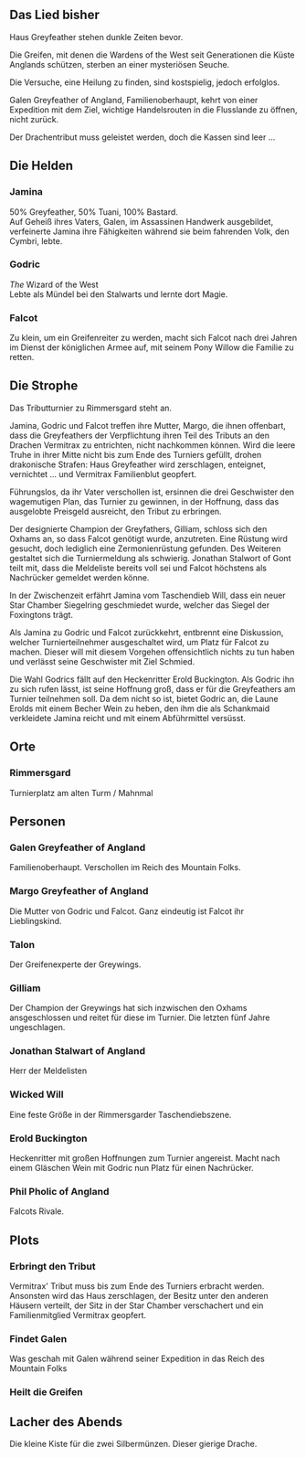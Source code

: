 ## Das Lied bisher
Haus Greyfeather stehen dunkle Zeiten bevor.

Die Greifen, mit denen die Wardens of the West seit Generationen die Küste Anglands schützen, sterben an einer mysteriösen Seuche.

Die Versuche, eine Heilung zu finden, sind kostspielig, jedoch erfolglos.

Galen Greyfeather of Angland, Familienoberhaupt, kehrt von einer Expedition mit dem Ziel, wichtige Handelsrouten in die Flusslande zu öffnen, nicht zurück.  

Der Drachentribut muss geleistet werden, doch die Kassen sind leer ...

## Die Helden
### Jamina
50% Greyfeather, 50% Tuani, 100% Bastard.   
Auf Geheiß ihres Vaters, Galen, im Assassinen Handwerk ausgebildet, verfeinerte Jamina ihre Fähigkeiten während sie beim fahrenden Volk, den Cymbri, lebte.

### Godric
_The_ Wizard of the West   
Lebte als Mündel bei den Stalwarts und lernte dort Magie.

### Falcot
Zu klein, um ein Greifenreiter zu werden, macht sich Falcot nach drei Jahren im Dienst der königlichen Armee auf, mit seinem Pony Willow die Familie zu retten.

## Die Strophe
Das Tributturnier zu Rimmersgard steht an.

Jamina, Godric und Falcot treffen ihre Mutter, Margo, die ihnen offenbart, dass die Greyfeathers der Verpflichtung ihren Teil des Tributs an den Drachen Vermitrax zu entrichten, nicht nachkommen können. Wird die leere Truhe in ihrer Mitte nicht bis zum Ende des Turniers gefüllt, drohen drakonische Strafen: Haus Greyfeather wird zerschlagen, enteignet, vernichtet ... und Vermitrax Familienblut geopfert.

Führungslos, da ihr Vater verschollen ist, ersinnen die drei Geschwister den wagemutigen Plan, das Turnier zu gewinnen, in der Hoffnung, dass das ausgelobte Preisgeld ausreicht, den Tribut zu erbringen.

Der designierte Champion der Greyfathers, Gilliam, schloss sich den Oxhams an, so dass Falcot genötigt wurde, anzutreten. Eine Rüstung wird gesucht, doch lediglich eine Zermonienrüstung gefunden. Des Weiteren gestaltet sich die Turniermeldung als schwierig. Jonathan Stalwort of Gont teilt mit, dass die Meldeliste bereits voll sei und Falcot höchstens als Nachrücker gemeldet werden könne.

In der Zwischenzeit erfährt Jamina vom Taschendieb Will, dass ein neuer Star Chamber Siegelring geschmiedet wurde, welcher das Siegel der Foxingtons trägt.

Als Jamina zu Godric und Falcot zurückkehrt, entbrennt eine Diskussion, welcher Turnierteilnehmer ausgeschaltet wird, um Platz für Falcot zu machen. Dieser will mit diesem Vorgehen offensichtlich nichts zu tun haben und verlässt seine Geschwister mit Ziel Schmied.

Die Wahl Godrics fällt auf den Heckenritter Erold Buckington. Als Godric ihn zu sich rufen lässt, ist seine Hoffnung groß, dass er für die Greyfeathers am Turnier teilnehmen soll. Da dem nicht so ist, bietet Godric an, die Laune Erolds mit einem Becher Wein zu heben, den ihm die als Schankmaid verkleidete Jamina reicht und mit einem Abführmittel versüsst.

## Orte
### Rimmersgard
Turnierplatz am alten Turm / Mahnmal

## Personen
### Galen Greyfeather of Angland
Familienoberhaupt. Verschollen im Reich des Mountain Folks.

### Margo Greyfeather of Angland
Die Mutter von Godric und Falcot. Ganz eindeutig ist Falcot ihr Lieblingskind.

### Talon
Der Greifenexperte der Greywings.

### Gilliam
Der Champion der Greywings hat sich inzwischen den Oxhams ansgeschlossen und reitet für diese im Turnier. Die letzten fünf Jahre ungeschlagen.

### Jonathan Stalwart of Angland
Herr der Meldelisten

### Wicked Will
Eine feste Größe in der Rimmersgarder Taschendiebszene.

### Erold Buckington
Heckenritter mit großen Hoffnungen zum Turnier angereist. Macht nach einem Gläschen Wein mit Godric nun Platz für einen Nachrücker.

### Phil Pholic of Angland
Falcots Rivale.

## Plots

### Erbringt den Tribut
Vermitrax' Tribut muss bis zum Ende des Turniers erbracht werden.
Ansonsten wird das Haus zerschlagen, der Besitz unter den anderen Häusern verteilt, der Sitz in der Star Chamber verschachert und ein Familienmitglied Vermitrax geopfert.

### Findet Galen
Was geschah mit Galen während seiner Expedition in das Reich des Mountain Folks

### Heilt die Greifen


## Lacher des Abends
Die kleine Kiste für die zwei Silbermünzen. Dieser gierige Drache.
